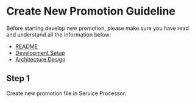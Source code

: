 # Create New Promotion Guideline

Before starting develop new promotion, please make sure you have read and understand all the information below:
- [README](./blob/main/README.md)
- [Development Setup](dev-setup.md)
- [Architecture Design](architecture-design.md)

## Step 1
Create new promotion file in Service Processor.
